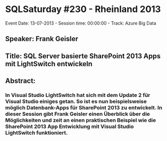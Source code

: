 # SQLSaturday #230 - Rheinland 2013
Event Date: 13-07-2013 - Session time: 00:00:00 - Track: Azure  Big Data
## Speaker: Frank Geisler
## Title: SQL Server basierte SharePoint 2013 Apps mit LightSwitch entwickeln
## Abstract:
### In Visual Studio LightSwitch hat sich mit dem Update 2 für Visual Studio einiges getan. So ist es nun beispielsweise möglich Datenbank-Apps für SharePoint 2013 zu entwickelt. In dieser Session gibt Frank Geisler einen Überblick über die Möglichkeiten und zeit an einen praktischen Beispiel wie die SharePoint 2013 App Entwicklung mit Visual Studio LightSwitch funktioniert.
